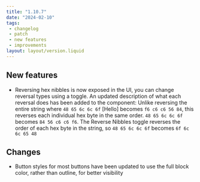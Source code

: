 ```yaml
---
title: "1.10.7"
date: "2024-02-10"
tags: 
 - changelog
 - patch
 - new features
 - improvements
layout: layout/version.liquid
---
```

## New features
-  Reversing hex nibbles is now exposed in the UI, you can change reversal types using a toggle. 
An updated description of what each reversal does has been added to the component: Unlike reversing the entire string where `48 65 6c 6c 6f` [Hello] becomes `f6 c6 c6 56 84`, this reverses each individual hex byte in the same order. `48 65 6c 6c 6f` becomes `84 56 c6 c6 f6`. The Reverse Nibbles toggle reverses the order of each hex byte in the string, so `48 65 6c 6c 6f` becomes `6f 6c 6c 65 48`

## Changes
- Button styles for most buttons have been updated to use the full block color, rather than outline, for better visibility